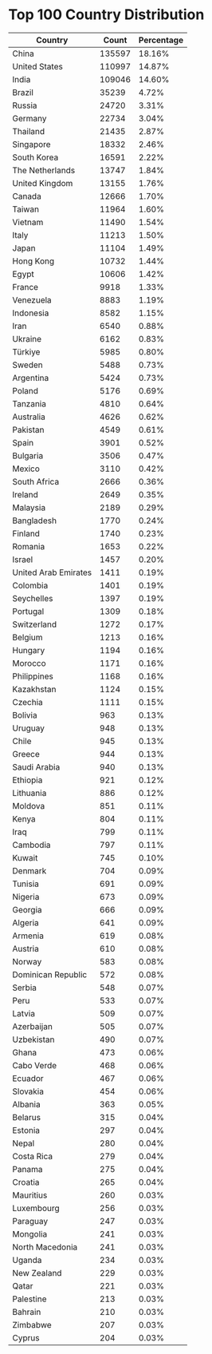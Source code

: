 # Top 100 Country Distribution
| Country | Count | Percentage |
|----|----|----|
| China | 135597 | 18.16% |
| United States | 110997 | 14.87% |
| India | 109046 | 14.60% |
| Brazil | 35239 | 4.72% |
| Russia | 24720 | 3.31% |
| Germany | 22734 | 3.04% |
| Thailand | 21435 | 2.87% |
| Singapore | 18332 | 2.46% |
| South Korea | 16591 | 2.22% |
| The Netherlands | 13747 | 1.84% |
| United Kingdom | 13155 | 1.76% |
| Canada | 12666 | 1.70% |
| Taiwan | 11964 | 1.60% |
| Vietnam | 11490 | 1.54% |
| Italy | 11213 | 1.50% |
| Japan | 11104 | 1.49% |
| Hong Kong | 10732 | 1.44% |
| Egypt | 10606 | 1.42% |
| France | 9918 | 1.33% |
| Venezuela | 8883 | 1.19% |
| Indonesia | 8582 | 1.15% |
| Iran | 6540 | 0.88% |
| Ukraine | 6162 | 0.83% |
| Türkiye | 5985 | 0.80% |
| Sweden | 5488 | 0.73% |
| Argentina | 5424 | 0.73% |
| Poland | 5176 | 0.69% |
| Tanzania | 4810 | 0.64% |
| Australia | 4626 | 0.62% |
| Pakistan | 4549 | 0.61% |
| Spain | 3901 | 0.52% |
| Bulgaria | 3506 | 0.47% |
| Mexico | 3110 | 0.42% |
| South Africa | 2666 | 0.36% |
| Ireland | 2649 | 0.35% |
| Malaysia | 2189 | 0.29% |
| Bangladesh | 1770 | 0.24% |
| Finland | 1740 | 0.23% |
| Romania | 1653 | 0.22% |
| Israel | 1457 | 0.20% |
| United Arab Emirates | 1411 | 0.19% |
| Colombia | 1401 | 0.19% |
| Seychelles | 1397 | 0.19% |
| Portugal | 1309 | 0.18% |
| Switzerland | 1272 | 0.17% |
| Belgium | 1213 | 0.16% |
| Hungary | 1194 | 0.16% |
| Morocco | 1171 | 0.16% |
| Philippines | 1168 | 0.16% |
| Kazakhstan | 1124 | 0.15% |
| Czechia | 1111 | 0.15% |
| Bolivia | 963 | 0.13% |
| Uruguay | 948 | 0.13% |
| Chile | 945 | 0.13% |
| Greece | 944 | 0.13% |
| Saudi Arabia | 940 | 0.13% |
| Ethiopia | 921 | 0.12% |
| Lithuania | 886 | 0.12% |
| Moldova | 851 | 0.11% |
| Kenya | 804 | 0.11% |
| Iraq | 799 | 0.11% |
| Cambodia | 797 | 0.11% |
| Kuwait | 745 | 0.10% |
| Denmark | 704 | 0.09% |
| Tunisia | 691 | 0.09% |
| Nigeria | 673 | 0.09% |
| Georgia | 666 | 0.09% |
| Algeria | 641 | 0.09% |
| Armenia | 619 | 0.08% |
| Austria | 610 | 0.08% |
| Norway | 583 | 0.08% |
| Dominican Republic | 572 | 0.08% |
| Serbia | 548 | 0.07% |
| Peru | 533 | 0.07% |
| Latvia | 509 | 0.07% |
| Azerbaijan | 505 | 0.07% |
| Uzbekistan | 490 | 0.07% |
| Ghana | 473 | 0.06% |
| Cabo Verde | 468 | 0.06% |
| Ecuador | 467 | 0.06% |
| Slovakia | 454 | 0.06% |
| Albania | 363 | 0.05% |
| Belarus | 315 | 0.04% |
| Estonia | 297 | 0.04% |
| Nepal | 280 | 0.04% |
| Costa Rica | 279 | 0.04% |
| Panama | 275 | 0.04% |
| Croatia | 265 | 0.04% |
| Mauritius | 260 | 0.03% |
| Luxembourg | 256 | 0.03% |
| Paraguay | 247 | 0.03% |
| Mongolia | 241 | 0.03% |
| North Macedonia | 241 | 0.03% |
| Uganda | 234 | 0.03% |
| New Zealand | 229 | 0.03% |
| Qatar | 221 | 0.03% |
| Palestine | 213 | 0.03% |
| Bahrain | 210 | 0.03% |
| Zimbabwe | 207 | 0.03% |
| Cyprus | 204 | 0.03% |
